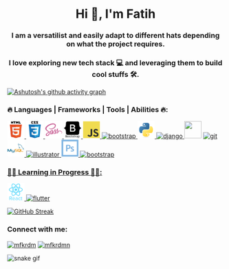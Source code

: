 
<h1 align="center">Hi 👋, I'm Fatih</h1>

<!--[![Typing SVG](https://readme-typing-svg.herokuapp.com?center=true&vCenter=true&lines=The+five+boxing+wizards+jump+quickly)](https://git.io/typing-svg)-->

<h3 align="center">I am a versatilist and easily adapt to different hats depending on what the project requires. </h3>

<h3 align="center"> I love exploring new tech stack 💻 and leveraging them to build cool stuffs 🛠️.</h3>

[![Ashutosh's github activity graph](https://activity-graph.herokuapp.com/graph?username=mfkrdmn&theme=react-dark&bg_color=white)](https://github.com/ashutosh00710/github-readme-activity-graph)


<h3 align="left">🔥 Languages | Frameworks | Tools | Abilities 🔥:</h3>
<p align="left"> <a href="https://www.w3.org/html/" target="_blank" rel="noreferrer"> <img src="https://raw.githubusercontent.com/devicons/devicon/master/icons/html5/html5-original-wordmark.svg" alt="html5" width="40" height="40"/> </a> <a href="https://www.w3schools.com/css/" target="_blank" rel="noreferrer"> <img src="https://raw.githubusercontent.com/devicons/devicon/master/icons/css3/css3-original-wordmark.svg" alt="css3" width="40" height="40"/> </a><a href="https://sass-lang.com" target="_blank" rel="noreferrer"> <img src="https://raw.githubusercontent.com/devicons/devicon/master/icons/sass/sass-original.svg" alt="sass" width="40" height="40"/> </a>   <a href="https://getbootstrap.com" target="_blank" rel="noreferrer"> <img src="https://raw.githubusercontent.com/devicons/devicon/master/icons/bootstrap/bootstrap-plain-wordmark.svg" alt="bootstrap" width="40" height="40"/> </a>  <a href="https://developer.mozilla.org/en-US/docs/Web/JavaScript" target="_blank" rel="noreferrer"> <img src="https://raw.githubusercontent.com/devicons/devicon/master/icons/javascript/javascript-original.svg" alt="javascript" width="40" height="40"/> </a> <a href="https://jquery.com/" target="_blank" rel="noreferrer"> <img src="https://encrypted-tbn0.gstatic.com/images?q=tbn:ANd9GcSvM7Ot53EnLPrmFtBbQU5zt9VAydBJ2YNmSlFVLVa8cAEbB1A14_1oExlssC3u8dmKnGg&usqp=CAU" alt="bootstrap" width="40" height="40"/> </a> <a href="https://www.python.org" target="_blank" rel="noreferrer"> <img src="https://raw.githubusercontent.com/devicons/devicon/master/icons/python/python-original.svg" alt="python" width="40" height="40"/> </a>  <a href="https://www.djangoproject.com/" target="_blank" rel="noreferrer"> <img src="https://cdn.worldvectorlogo.com/logos/django.svg" alt="django" width="40" height="40"/> </a><a href="https://www.java.com/tr/"><img src="https://banner2.cleanpng.com/20181122/krs/kisspng-java-programming-language-selenium-computer-softwa-july-2-16-halab-4-dev-5bf78387a7bb41.028192901542947719687.jpg" width="40" height="40"></a> <a href="https://git-scm.com/" target="_blank" rel="noreferrer"> <img src="https://www.vectorlogo.zone/logos/git-scm/git-scm-icon.svg" alt="git" width="40" height="40"/> </a> <a href="https://www.mysql.com/" target="_blank" rel="noreferrer"> <img src="https://raw.githubusercontent.com/devicons/devicon/master/icons/mysql/mysql-original-wordmark.svg" alt="mysql" width="40" height="40"/> </a><a href="https://www.adobe.com/in/products/illustrator.html" target="_blank" rel="noreferrer"> <img src="https://www.vectorlogo.zone/logos/adobe_illustrator/adobe_illustrator-icon.svg" alt="illustrator" width="40" height="40"/>
  </a>  <a href="https://www.photoshop.com/en" target="_blank" rel="noreferrer"> <img src="https://raw.githubusercontent.com/devicons/devicon/master/icons/photoshop/photoshop-line.svg" alt="photoshop" width="40" height="40"/> </a>  <a href="https://www.blackmagicdesign.com/tr/products/davinciresolve" target="_blank" rel="noreferrer"> <img src="https://upload.wikimedia.org/wikipedia/commons/thumb/9/90/DaVinci_Resolve_17_logo.svg/1200px-DaVinci_Resolve_17_logo.svg.png" alt="bootstrap" width="40" height="40"/> </p>

<h3 align="left">✌🏻 Learning in Progress ✌🏻:</h3>

<a href="https://reactjs.org/" target="_blank" rel="noreferrer"> <img src="https://raw.githubusercontent.com/devicons/devicon/master/icons/react/react-original-wordmark.svg" alt="react" width="40" height="40"/> </a>
<a href="https://spring.io/projects/spring-boot" target="_blank" rel="noreferrer"> <img src="https://1.bp.blogspot.com/-trIS3Iz94SE/YIr3iwBC23I/AAAAAAAAtVQ/oieBThHJU3wPJkGOATDSvi6RySwlowM5ACLcBGAsYHQ/s452/spring-logo.png" alt="flutter" width="40" height="40"/> </a> 

[![GitHub Streak](http://github-readme-streak-stats.herokuapp.com?user=mfkrdmn&theme=prussian&hide_border=true)](https://git.io/streak-stats)

<h3 align="left">Connect with me:</h3>
<p align="left">
<a href="https://linkedin.com/in/mfkrdm" target="blank"><img align="center" src="https://raw.githubusercontent.com/rahuldkjain/github-profile-readme-generator/master/src/images/icons/Social/linked-in-alt.svg" alt="mfkrdm" height="30" width="40" /></a>
<a href="https://instagram.com/mfkrdmn" target="blank"><img align="center" src="https://raw.githubusercontent.com/rahuldkjain/github-profile-readme-generator/master/src/images/icons/Social/instagram.svg" alt="mfkrdmn" height="30" width="40" /></a>
</p>


![snake gif](https://github.com/mfkrdmn/mfkrdmn/blob/output/github-contribution-grid-snake.gif)

